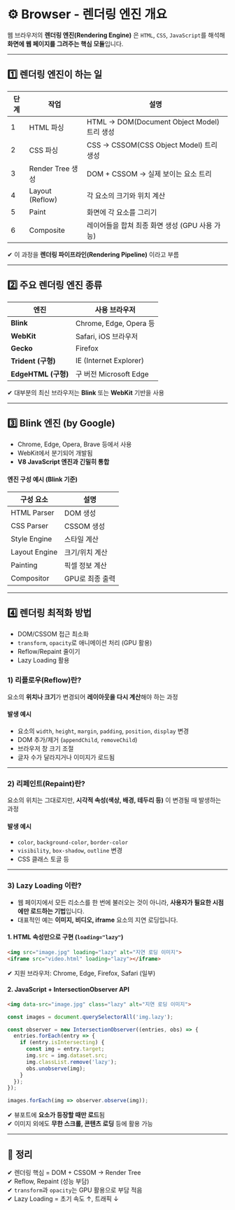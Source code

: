 # ⚙️ Browser - 렌더링 엔진 개요

웹 브라우저의 **렌더링 엔진(Rendering Engine)** 은 `HTML`, `CSS`, `JavaScript`를 해석해 **화면에 웹 페이지를 그려주는 핵심 모듈**입니다.

---

## 1️⃣ 렌더링 엔진이 하는 일

| 단계 | 작업 | 설명 |
|------|------|------|
| 1 | HTML 파싱 | HTML → DOM(Document Object Model) 트리 생성 |
| 2 | CSS 파싱 | CSS → CSSOM(CSS Object Model) 트리 생성 |
| 3 | Render Tree 생성 | DOM + CSSOM → 실제 보이는 요소 트리 |
| 4 | Layout (Reflow) | 각 요소의 크기와 위치 계산 |
| 5 | Paint | 화면에 각 요소를 그리기 |
| 6 | Composite | 레이어들을 합쳐 최종 화면 생성 (GPU 사용 가능) |

✔ 이 과정을 **렌더링 파이프라인(Rendering Pipeline)** 이라고 부름  

---

## 2️⃣ 주요 렌더링 엔진 종류

| 엔진 | 사용 브라우저 |
|------|----------------|
| **Blink** | Chrome, Edge, Opera 등 |
| **WebKit** | Safari, iOS 브라우저 |
| **Gecko** | Firefox |
| **Trident (구형)** | IE (Internet Explorer) |
| **EdgeHTML (구형)** | 구 버전 Microsoft Edge |

✔ 대부분의 최신 브라우저는 **Blink** 또는 **WebKit** 기반을 사용  

---

## 3️⃣ Blink 엔진 (by Google)

- Chrome, Edge, Opera, Brave 등에서 사용
- WebKit에서 분기되어 개발됨
- **V8 JavaScript 엔진과 긴밀히 통합**

####  엔진 구성 예시 (Blink 기준)

| 구성 요소 | 설명 |
|-----------|------|
| HTML Parser | DOM 생성 |
| CSS Parser | CSSOM 생성 |
| Style Engine | 스타일 계산 |
| Layout Engine | 크기/위치 계산 |
| Painting | 픽셀 정보 계산 |
| Compositor | GPU로 최종 출력 |

---

## 4️⃣ 렌더링 최적화 방법

- DOM/CSSOM 접근 최소화
- `transform`, `opacity`로 애니메이션 처리 (GPU 활용)
- Reflow/Repaint 줄이기
- Lazy Loading 활용

### 1) 리플로우(Reflow)란?

요소의 **위치나 크기**가 변경되어 **레이아웃을 다시 계산**해야 하는 과정

#### 발생 예시

- 요소의 `width`, `height`, `margin`, `padding`, `position`, `display` 변경
- DOM 추가/제거 (`appendChild`, `removeChild`)
- 브라우저 창 크기 조절
- 글자 수가 달라지거나 이미지가 로드됨

---

### 2) 리페인트(Repaint)란?

요소의 위치는 그대로지만, **시각적 속성(색상, 배경, 테두리 등)** 이 변경될 때 발생하는 과정

#### 발생 예시

- `color`, `background-color`, `border-color`
- `visibility`, `box-shadow`, `outline` 변경
- CSS 클래스 토글 등

---

### 3) Lazy Loading 이란?

- 웹 페이지에서 모든 리소스를 한 번에 불러오는 것이 아니라, **사용자가 필요한 시점에만 로드하는 기법**입니다.
- 대표적인 예는 **이미지, 비디오, iframe** 요소의 지연 로딩입니다.


#### 1. HTML 속성만으로 구현 (`loading="lazy"`)

```html
<img src="image.jpg" loading="lazy" alt="지연 로딩 이미지">
<iframe src="video.html" loading="lazy"></iframe>
```

✔ 지원 브라우저: Chrome, Edge, Firefox, Safari (일부)  

#### 2. JavaScript + IntersectionObserver API

```html
<img data-src="image.jpg" class="lazy" alt="지연 로딩 이미지">
```

```js
const images = document.querySelectorAll('img.lazy');

const observer = new IntersectionObserver((entries, obs) => {
  entries.forEach(entry => {
    if (entry.isIntersecting) {
      const img = entry.target;
      img.src = img.dataset.src;
      img.classList.remove('lazy');
      obs.unobserve(img);
    }
  });
});

images.forEach(img => observer.observe(img));
```

✔ 뷰포트에 **요소가 등장할 때만 로드**됨  
✔ 이미지 외에도 **무한 스크롤, 콘텐츠 로딩** 등에 활용 가능  

---

## 🎯 정리

✔ 렌더링 핵심 = DOM + CSSOM → Render Tree  
✔ Reflow, Repaint (성능 부담)  
✔ `transform`과 `opacity`는 GPU 활용으로 부담 적음  
✔ Lazy Loading = 초기 속도 ↑, 트래픽 ↓  
